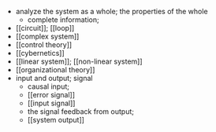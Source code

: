- analyze the system as a whole; the properties of the whole
    - complete information;
- [[circuit]]; [[loop]]
- [[complex system]]
- [[control theory]]
- [[cybernetics]]
- [[linear system]]; [[non-linear system]]
- [[organizational theory]]
- input and output; signal
    - causal input;
    - [[error signal]]
    - [[input signal]]
    - the signal feedback from output;
    - [[system output]]
